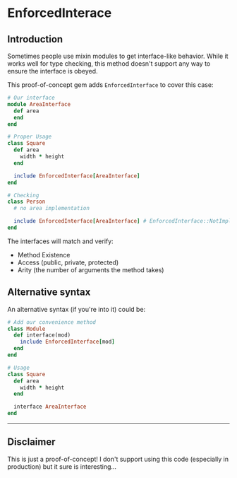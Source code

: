 # EnforcedInterace

## Introduction

Sometimes people use mixin modules to get interface-like behavior.  While it
works well for type checking, this method doesn't support any way to ensure
the interface is obeyed.

This proof-of-concept gem adds `EnforcedInterface` to cover this case:

``` ruby
# Our interface
module AreaInterface
  def area
  end
end

# Proper Usage
class Square
  def area
    width * height
  end

  include EnforcedInterface[AreaInterface]
end

# Checking
class Person
  # no area implementation

  include EnforcedInterface[AreaInterface] # EnforcedInterface::NotImplementedError
end

```

The interfaces will match and verify:

* Method Existence
* Access (public, private, protected)
* Arity (the number of arguments the method takes)

## Alternative syntax

An alternative syntax (if you're into it) could be:

``` ruby
# Add our convenience method
class Module
  def interface(mod)
    include EnforcedInterface[mod]
  end
end

# Usage
class Square
  def area
    width * height
  end

  interface AreaInterface
end
```

---

## Disclaimer

This is just a proof-of-concept!  I don't support using this code (especially in
production) but it sure is interesting...
